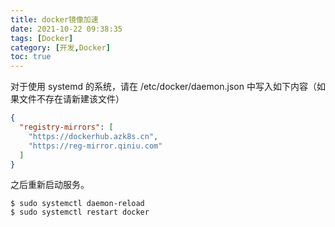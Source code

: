 ```yaml
---
title: docker镜像加速
date: 2021-10-22 09:38:35
tags: [Docker]
category: [开发,Docker]
toc: true
---
```


对于使用 systemd 的系统，请在 /etc/docker/daemon.json 中写入如下内容（如果文件不存在请新建该文件）
```json
{
  "registry-mirrors": [
    "https://dockerhub.azk8s.cn",
    "https://reg-mirror.qiniu.com"
  ]
}

```
之后重新启动服务。
```shell
$ sudo systemctl daemon-reload
$ sudo systemctl restart docker

```

